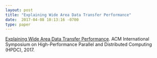 ```yaml
---
layout: post
title: "Explaining Wide Area Data Transfer Performance"
date:  2017-04-08 10:13:16 -0700
type: paper
---
```

[Explaining Wide Area Data Transfer Performance](https://www.researchgate.net/publication/316318232_Explaining_Wide_Area_Data_Transfer_Performance). ACM International Symposium on High-Performance Parallel and Distributed Computing (HPDC), 2017.